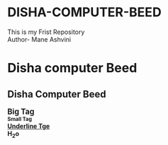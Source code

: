 # DISHA-COMPUTER-BEED
This is my Frist Repository
<br>
Author- Mane Ashvini
<b>
<h1>Disha computer Beed</h1>
<h2>Disha Computer Beed</h2>
<big>Big Tag</big> <br>
<small>Small Tag</small> <br>
<u>Underline Tge</u> <br>
H<sub>2</sub>o
